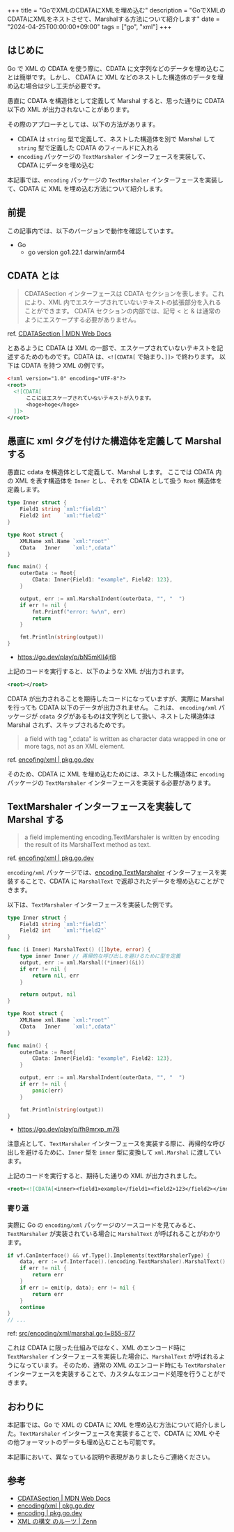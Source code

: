 +++
title = "GoでXMLのCDATAにXMLを埋め込む"
description = "GoでXMLのCDATAにXMLをネストさせて、Marshalする方法について紹介します"
date = "2024-04-25T00:00:00+09:00"
tags = ["go", "xml"]
+++

## はじめに

Go で XML の CDATA を使う際に、CDATA に文字列などのデータを埋め込むことは簡単です。しかし、 CDATA に XML などのネストした構造体のデータを埋め込む場合は少し工夫が必要です。

愚直に CDATA を構造体として定義して Marshal すると、思った通りに CDATA 以下の XML が出力されないことがあります。

その際のアプローチとしては、以下の方法があります。

- CDATA は `string` 型で定義して、ネストした構造体を別で Marshal して `string` 型で定義した CDATA のフィールドに入れる
- `encoding` パッケージの `TextMarshaler` インターフェースを実装して、CDATA にデータを埋め込む

本記事では、`encoding` パッケージの `TextMarshaler` インターフェースを実装して、CDATA に XML を埋め込む方法について紹介します。

## 前提

この記事内では、以下のバージョンで動作を確認しています。

- Go
  - go version go1.22.1 darwin/arm64

## CDATA とは

> CDATASection インターフェースは CDATA セクションを表します。これにより、XML 内でエスケープされていないテキストの拡張部分を入れることができます。 CDATA セクションの内部では、記号 < と & は通常のようにエスケープする必要がありません。

ref. [CDATASection | MDN Web Docs][0]

とあるように CDATA は XML の一部で、エスケープされていないテキストを記述するためのものです。CDATA は、`<![CDATA[` で始まり、`]]>` で終わります。
以下は CDATA を持つ XML の例です。

```xml
<!xml version="1.0" encoding="UTF-8"?>
<root>
  <![CDATA[
      ここにはエスケープされていないテキストが入ります。
      <hoge>hoge</hoge>
  ]]>
</root>
```

## 愚直に xml タグを付けた構造体を定義して Marshal する

愚直に cdata を構造体として定義して、Marshal します。
ここでは CDATA 内の XML を表す構造体を `Inner` とし、それを CDATA として扱う `Root` 構造体を定義します。

```go
type Inner struct {
	Field1 string `xml:"field1"`
	Field2 int    `xml:"field2"`
}

type Root struct {
	XMLName xml.Name `xml:"root"`
	CData   Inner    `xml:",cdata"`
}

func main() {
	outerData := Root{
		CData: Inner{Field1: "example", Field2: 123},
	}

	output, err := xml.MarshalIndent(outerData, "", "  ")
	if err != nil {
		fmt.Printf("error: %v\n", err)
		return
	}

	fmt.Println(string(output))
}
```

- https://go.dev/play/p/bN5mKII4jfB

上記のコードを実行すると、以下のような XML が出力されます。

```xml
<root></root>
```

CDATA が出力されることを期待したコードになっていますが、実際に Marshal を行っても CDATA 以下のデータが出力されません。
これは、 `encoding/xml` パッケージが `cdata` タグがあるものは文字列として扱い、ネストした構造体は Marshal されず、スキップされるためです。

> a field with tag ",cdata" is written as character data wrapped in one or more <![CDATA[ ... ]]> tags, not as an XML element.

ref. [encofing/xml | pkg.go.dev][1]

そのため、CDATA に XML を埋め込むためには、ネストした構造体に `encoding` パッケージの `TextMarshaler` インターフェースを実装する必要があります。

## TextMarshaler インターフェースを実装して Marshal する

> a field implementing encoding.TextMarshaler is written by encoding the result of its MarshalText method as text.

ref. [encofing/xml | pkg.go.dev][1]

`encoding/xml` パッケージでは、[encoding.TextMarshaler](https://pkg.go.dev/encoding#TextMarshaler) インターフェースを実装することで、CDATA に `MarshalText` で返却されたデータを埋め込むことができます。

以下は、`TextMarshaler` インターフェースを実装した例です。

```go
type Inner struct {
	Field1 string `xml:"field1"`
	Field2 int    `xml:"field2"`
}

func (i Inner) MarshalText() ([]byte, error) {
	type inner Inner // 再帰的な呼び出しを避けるために型を定義
	output, err := xml.Marshal((*inner)(&i))
	if err != nil {
		return nil, err
	}

	return output, nil
}

type Root struct {
	XMLName xml.Name `xml:"root"`
	CData   Inner    `xml:",cdata"`
}

func main() {
	outerData := Root{
		CData: Inner{Field1: "example", Field2: 123},
	}

	output, err := xml.MarshalIndent(outerData, "", "  ")
	if err != nil {
		panic(err)
	}

	fmt.Println(string(output))
}
```

- https://go.dev/play/p/fh9mrxp_m78

注意点として、`TextMarshaler` インターフェースを実装する際に、再帰的な呼び出しを避けるために、`Inner` 型を `inner` 型に変換して `xml.Marshal` に渡しています。

上記のコードを実行すると、期待した通りの XML が出力されました。

```xml
<root><![CDATA[<inner><field1>example</field1><field2>123</field2></inner>]]></root>
```

### 寄り道

実際に Go の `encoding/xml` パッケージのソースコードを見てみると、`TextMarshaler` が実装されている場合に `MarshalText` が呼ばれることがわかります。

```go
if vf.CanInterface() && vf.Type().Implements(textMarshalerType) {
	data, err := vf.Interface().(encoding.TextMarshaler).MarshalText()
	if err != nil {
		return err
	}
	if err := emit(p, data); err != nil {
		return err
	}
	continue
}
// ...
```

ref: [src/encoding/xml/marshal.go;l=855-877](https://cs.opensource.google/go/go/+/refs/tags/go1.22.2:src/encoding/xml/marshal.go;l=855-877)

これは CDATA に限った仕組みではなく、XML のエンコード時に `TextMarshaler` インターフェースを実装した場合に、`MarshalText` が呼ばれるようになっています。
そのため、通常の XML のエンコード時にも `TextMarshaler` インターフェースを実装することで、カスタムなエンコード処理を行うことができます。

## おわりに

本記事では、Go で XML の CDATA に XML を埋め込む方法について紹介しました。`TextMarshaler` インターフェースを実装することで、CDATA に XML やその他フォーマットのデータも埋め込むことも可能です。

本記事において、異なっている説明や表現がありましたらご連絡ください。

## 参考

- [CDATASection | MDN Web Docs][0]
- [encoding/xml | pkg.go.dev][1]
- [encoding | pkg.go.dev][2]
- [XML の構文 <![CDATA[...]]> のルーツ | Zenn][3]

[0]: https://developer.mozilla.org/ja/docs/Web/API/CDATASection
[1]: https://pkg.go.dev/encoding/xml
[2]: https://pkg.go.dev/encoding
[3]: https://zenn.dev/takumi_n/articles/xml-cdata-roots
